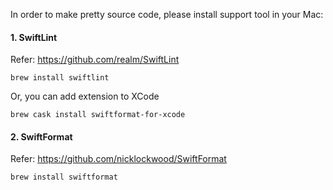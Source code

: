 In order to make pretty source code, please install support tool in your Mac:

#### 1. SwiftLint

Refer: https://github.com/realm/SwiftLint

```
brew install swiftlint
```

Or, you can add extension to XCode

```
brew cask install swiftformat-for-xcode
```

#### 2. SwiftFormat

Refer: https://github.com/nicklockwood/SwiftFormat

```
brew install swiftformat
```

